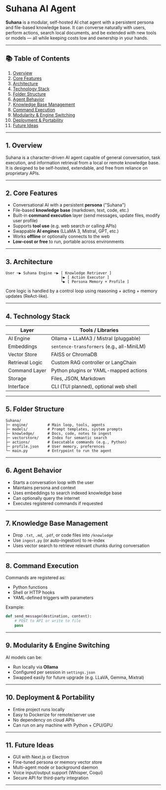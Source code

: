 # Suhana AI Agent

**Suhana** is a modular, self-hosted AI chat agent with a persistent persona and file-based knowledge base. It can converse naturally with users, perform actions, search local documents, and be extended with new tools or models — all while keeping costs low and ownership in your hands.

---

## 📚 Table of Contents

1. [Overview](#overview)  
2. [Core Features](#core-features)  
3. [Architecture](#architecture)  
4. [Technology Stack](#technology-stack)  
5. [Folder Structure](#folder-structure)  
6. [Agent Behavior](#agent-behavior)  
7. [Knowledge Base Management](#knowledge-base-management)  
8. [Command Execution](#command-execution)  
9. [Modularity & Engine Switching](#modularity--engine-switching)  
10. [Deployment & Portability](#deployment--portability)  
11. [Future Ideas](#future-ideas)

---

## 1. Overview

Suhana is a character-driven AI agent capable of general conversation, task execution, and information retrieval from a local or remote knowledge base. It is designed to be self-hosted, extendable, and free from reliance on proprietary APIs.

---

## 2. Core Features

- Conversational AI with a persistent **persona** ("Suhana")  
- File-based **knowledge base** (markdown, text, code, etc.)  
- Built-in **command execution** layer (send messages, update files, modify user profile)  
- Supports **tool use** (e.g. web search or calling APIs)  
- Swappable **AI engines** (LLaMA 3, Mistral, GPT, etc.)  
- Works **offline** or optionally connects to the web  
- **Low-cost or free** to run, portable across environments

---

## 3. Architecture

```
User ─▶ Suhana Engine ─▶ [ Knowledge Retriever ]
                         ├▶ [ Action Executor ]
                         └▶ [ Persona Memory + Profile ]
```

Core logic is handled by a control loop using reasoning + acting + memory updates (ReAct-like).

---

## 4. Technology Stack

| Layer              | Tools / Libraries                           |
|-------------------|----------------------------------------------|
| AI Engine          | Ollama + LLaMA3 / Mistral (pluggable)       |
| Embeddings         | `sentence-transformers` (e.g., all-MiniLM)  |
| Vector Store       | FAISS or ChromaDB                           |
| Retrieval Logic    | Custom RAG controller or LangChain          |
| Command Layer      | Python plugins or YAML-mapped actions       |
| Storage            | Files, JSON, Markdown                       |
| Interface          | CLI (TUI planned), optional web shell       |

---

## 5. Folder Structure

```
Suhana/
├─ engine/         # Main loop, tools, agents
├─ models/         # Prompt templates, system prompts
├─ knowledge/      # Docs, code, notes to ingest
├─ vectorstore/    # Index for semantic search
├─ actions/        # Executable commands (e.g., Python)
├─ profile.json    # User memory, preferences
└─ main.py         # Entrypoint to run the agent
```

---

## 6. Agent Behavior

- Starts a conversation loop with the user  
- Maintains persona and context  
- Uses embeddings to search indexed knowledge base  
- Can optionally query the internet  
- Executes registered commands if requested

---

## 7. Knowledge Base Management

- Drop `.txt`, `.md`, `.pdf`, or code files into `/knowledge`  
- Use `ingest.py` (or auto-ingestion) to re-index  
- Uses vector search to retrieve relevant chunks during conversation

---

## 8. Command Execution

Commands are registered as:
- Python functions  
- Shell or HTTP hooks  
- YAML-defined triggers with parameters  

Example:
```python
def send_message(destination, content):
    # POST to API or write to file
    pass
```

---

## 9. Modularity & Engine Switching

AI models can be:
- Run locally via **Ollama**  
- Configured per session in `settings.json`  
- Swapped easily for future upgrade (e.g. LLaVA, Gemma, Mixtral)

---

## 10. Deployment & Portability

- Entire project runs locally  
- Easy to Dockerize for remote/server use  
- No dependency on cloud APIs  
- Can run on any machine with Python + CPU/GPU

---

## 11. Future Ideas

- GUI with Next.js or Electron  
- Fine-tuned persona or memory vector store  
- Multi-agent mode or background daemon  
- Voice input/output support (Whisper, Coqui)  
- Secure API for third-party integration

---
